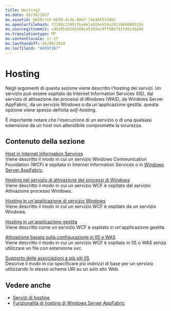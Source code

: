 ```yaml
---
title: Hosting2
ms.date: 03/30/2017
ms.assetid: 0820c7e5-0b50-4cde-80e7-74e346513002
ms.openlocfilehash: 72190c23951fbade1a92be559a291190d080532e
ms.sourcegitcommit: cdb295dd1db589ce5169ac9ff096f01fd0c2da9d
ms.translationtype: MT
ms.contentlocale: it-IT
ms.lasthandoff: 06/09/2020
ms.locfileid: "84597267"
---
```

# <a name="hosting"></a>Hosting
Negli argomenti di questa sezione viene descritto l'hosting dei servizi. Un servizio può essere ospitato da Internet Information Services (IIS), dal servizio di attivazione dei processi di Windows (WAS), da Windows Server AppFabric, da un servizio Windows o da un'applicazione gestita. questa opzione viene spesso definita *self-hosting*.  
  
 È importante notare che l'esecuzione di un servizio o di una qualsiasi estensione da un host non attendibile compromette la sicurezza.  
  
## <a name="in-this-section"></a>Contenuto della sezione  
 [Host in Internet Information Services](hosting-in-internet-information-services.md)  
 Viene descritto il modo in cui un servizio Windows Communication Foundation (WCF) è ospitato in Internet Information Services o in [Windows Server AppFabric](https://docs.microsoft.com/previous-versions/appfabric/ff384253(v=azure.10)).  
  
 [Hosting nel servizio di attivazione dei processi di Windows](hosting-in-windows-process-activation-service.md)  
 Viene descritto il modo in cui un servizio WCF è ospitato dal servizio Attivazione processo Windows.  
  
 [Hosting in un'applicazione di servizio Windows](hosting-in-a-windows-service-application.md)  
 Viene descritto il modo in cui un servizio WCF è ospitato da un servizio Windows.  
  
 [Hosting in un'applicazione gestita](hosting-in-a-managed-application.md)  
 Viene descritto come un servizio WCF è ospitato in un'applicazione gestita.  
  
 [Attivazione basata sulla configurazione in IIS e WAS](configuration-based-activation-in-iis-and-was.md)  
 Viene descritto il modo in cui un servizio WCF è ospitato in IIS o WAS senza utilizzare un file con estensione svc.  
  
 [Supporto delle associazioni a più siti IIS](supporting-multiple-iis-site-bindings.md)  
 Descrive il modo in cui specificare più indirizzi di base per un servizio utilizzando lo stesso schema URI su un solo sito Web.  
  
## <a name="see-also"></a>Vedere anche

- [Servizi di hosting](../hosting-services.md)
- [Funzionalità di hosting di Windows Server AppFabric](https://docs.microsoft.com/previous-versions/appfabric/ee677189(v=azure.10))
